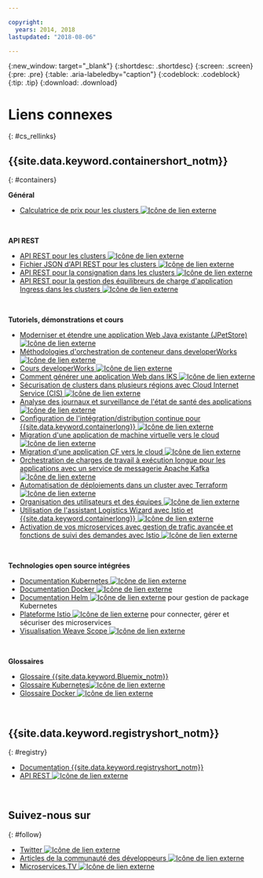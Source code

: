 ```yaml
---

copyright:
  years: 2014, 2018
lastupdated: "2018-08-06"

---
```


{:new_window: target="_blank"}
{:shortdesc: .shortdesc}
{:screen: .screen}
{:pre: .pre}
{:table: .aria-labeledby="caption"}
{:codeblock: .codeblock}
{:tip: .tip}
{:download: .download}




# Liens connexes
{: #cs_rellinks}

## {{site.data.keyword.containershort_notm}}
{: #containers}

**Général**

- [Calculatrice de prix pour les clusters ![Icône de lien externe](../icons/launch-glyph.svg "Icône de lien externe")](https://console.bluemix.net/pricing/configure/iaas/containers-kubernetes)

<br />


**API REST**

- [API REST pour les clusters ![Icône de lien externe](../icons/launch-glyph.svg "Icône de lien externe")](https://containers.bluemix.net/swagger)
- [Fichier JSON d'API REST pour les clusters ![Icône de lien externe](../icons/launch-glyph.svg "Icône de lien externe")](https://containers.bluemix.net/swagger-api-json)
- [API REST pour la consignation dans les clusters ![Icône de lien externe](../icons/launch-glyph.svg "Icône de lien externe")](https://us-south.containers.bluemix.net/swagger-logging/)
- [API REST pour la gestion des équilibreurs de charge d'application Ingress dans les clusters ![Icône de lien externe](../icons/launch-glyph.svg "Icône de lien externe")](https://us-south.containers.bluemix.net/swagger-alb-api/)

<br />


**Tutoriels, démonstrations et cours**

- [Moderniser et étendre une application Web Java existante (JPetStore) ![Icône de lien externe](../icons/launch-glyph.svg "Icône de lien externe")](https://github.com/IBM-Cloud/jpetstore-kubernetes)
- [Méthodologies d'orchestration de conteneur dans developerWorks  ![Icône de lien externe](../icons/launch-glyph.svg "Icône de lien externe")](https://developer.ibm.com/code/journey/category/container-orchestration/)
- [Cours developerWorks ![Icône de lien externe](../icons/launch-glyph.svg "Icône de lien externe")](https://developer.ibm.com/courses/all/?s=IBM+Cloud+Container+Service)
- [Comment générer une application Web dans IKS ![Icône de lien externe](../icons/launch-glyph.svg "Icône de lien externe")](https://console.bluemix.net/docs/tutorials/scalable-webapp-kubernetes.html#scalable-web-application-on-kubernetes)
- [Sécurisation de clusters dans plusieurs régions avec Cloud Internet Service (CIS) ![Icône de lien externe](../icons/launch-glyph.svg "Icône de lien externe")](https://console.bluemix.net/docs/tutorials/multi-region-k8s-cis.html#resilient-and-secure-multi-region-kubernetes-clusters-with-cloud-internet-services)
- [Analyse des journaux et surveillance de l'état de santé des applications ![Icône de lien externe](../icons/launch-glyph.svg "Icône de lien externe")](https://console.bluemix.net/docs/tutorials/kubernetes-log-analysis-kibana.html#analyze-logs-and-monitor-the-health-of-kubernetes-applications)
- [Configuration de l'intégration/distribution continue pour {{site.data.keyword.containerlong}} ![Icône de lien externe](../icons/launch-glyph.svg "Icône de lien externe")](https://console.bluemix.net/docs/tutorials/continuous-deployment-to-kubernetes.html#continuous-deployment-to-kubernetes)
- [Migration d'une application de machine virtuelle vers le cloud ![Icône de lien externe](../icons/launch-glyph.svg "Icône de lien externe")](https://console.bluemix.net/docs/tutorials/vm-to-containers-and-kubernetes.html#moving-a-vm-based-app-to-kubernetes)
- [Migration d'une application CF vers le cloud ![Icône de lien externe](../icons/launch-glyph.svg "Icône de lien externe")](https://console.bluemix.net/docs/containers/cs_tutorials_cf.html#cf_tutorial)
- [Orchestration de charges de travail à exécution longue pour les applications avec un service de messagerie Apache Kafka ![Icône de lien externe](../icons/launch-glyph.svg "Icône de lien externe")](https://console.bluemix.net/docs/tutorials/pub-sub-object-storage.html#asynchronous-data-processing-using-object-storage-and-pub-sub-messaging)
- [Automatisation de déploiements dans un cluster avec Terraform ![Icône de lien externe](../icons/launch-glyph.svg "Icône de lien externe")](https://console.bluemix.net/docs/tutorials/plan-create-update-deployments.html#plan-create-and-update-deployment-environments)
- [Organisation des utilisateurs et des équipes ![Icône de lien externe](../icons/launch-glyph.svg "Icône de lien externe")](https://console.bluemix.net/docs/tutorials/users-teams-applications.html#best-practices-for-organizing-users-teams-applications)
- [Utilisation de l'assistant Logistics Wizard avec Istio et {{site.data.keyword.containerlong}} ![Icône de lien externe](../icons/launch-glyph.svg "Icône de lien externe")](https://github.com/IBM-Cloud/logistics-wizard-kubernetes)
- [Activation de vos microservices avec gestion de trafic avancée et fonctions de suivi des demandes avec Istio ![Icône de lien externe](../icons/launch-glyph.svg "Icône de lien externe")](https://developer.ibm.com/code/patterns/manage-microservices-traffic-using-istio/)

<br />


**Technologies open source intégrées**

- [Documentation Kubernetes ![Icône de lien externe](../icons/launch-glyph.svg "Icône de lien externe")](https://kubernetes.io/)
- [Documentation Docker ![Icône de lien externe](../icons/launch-glyph.svg "Icône de lien externe")](https://docs.docker.com/engine/)
- <a href="https://docs.helm.sh/helm/" target="_blank">Documentation Helm <img src="../icons/launch-glyph.svg" alt="Icône de lien externe"></a> pour gestion de package Kubernetes
- [Plateforme Istio ![Icône de lien externe](../icons/launch-glyph.svg "Icône de lien externe")](https://istio.io/) pour connecter, gérer et sécuriser des microservices
- [Visualisation Weave Scope ![Icône de lien externe](../icons/launch-glyph.svg "Icône de lien externe")](https://www.weave.works/oss/scope/)

<br />


**Glossaires**

- [Glossaire {{site.data.keyword.Bluemix_notm}}](/docs/overview/glossary/index.html#glossary)
- [Glossaire Kubernetes![Icône de lien externe](../icons/launch-glyph.svg "Icône de lien externe")](https://kubernetes.io/docs/reference/glossary/?fundamental=true)
- [Glossaire Docker ![Icône de lien externe](../icons/launch-glyph.svg "Icône de lien externe")](https://docs.docker.com/glossary/)

<br />


## {{site.data.keyword.registryshort_notm}}
{: #registry}

- [Documentation {{site.data.keyword.registryshort_notm}}](/docs/services/Registry/index.html)
- [API REST ![Icône de lien externe](../icons/launch-glyph.svg "Icône de lien externe")](https://registry.ng.bluemix.net/api/doc/)

<br />


## Suivez-nous sur
{: #follow}

- [Twitter ![Icône de lien externe](../icons/launch-glyph.svg "Icône de lien externe")](https://twitter.com/hashtag/ibmcontainers)
- [Articles de la communauté des développeurs ![Icône de lien externe](../icons/launch-glyph.svg "Icône de lien externe")](https://www.ibm.com/blogs/bluemix/tag/containers/)
- [Microservices.TV ![Icône de lien externe](../icons/launch-glyph.svg "Icône de lien externe")](https://developer.ibm.com/tv/microservices/)

<br />

